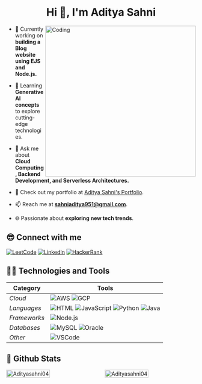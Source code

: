 <h1 align="center">Hi 👋, I'm Aditya Sahni</h1>

<img align="right" alt="Coding" width="400" src="https://cdn.dribbble.com/users/1162077/screenshots/3848914/programmer.gif">

- 🔭 Currently working on **building a Blog website using EJS and Node.js.**
  
- 🌱 Learning **Generative AI concepts** to explore cutting-edge technologies.
- 💬 Ask me about **Cloud Computing, Backend Development, and Serverless Architectures.**
- 💼 Check out my portfolio at [Aditya Sahni's Portfolio](https://adityasahni04.github.io/Portfolio/).
- 📫 Reach me at **sahniaditya951@gmail.com**.
- 🌐 Passionate about **exploring new tech trends**.

## 😎 Connect with me

[![LeetCode](https://img.shields.io/badge/LeetCode-%23FFA116.svg?&style=for-the-badge&logo=LeetCode&logoColor=white)](https://leetcode.com/u/Aditya8988/)
[![LinkedIn](https://img.shields.io/badge/linkedin-%230077B5.svg?&style=for-the-badge&logo=linkedin&logoColor=white)](https://www.linkedin.com/in/aditya-sahni-7687ab311/)
[![HackerRank](https://img.shields.io/badge/hackerrank-%2365FFD6.svg?&style=for-the-badge&logo=hackerrank&logoColor=black)](https://www.hackerrank.com/profile/sahniaditya951)

## 👨‍💻 Technologies and Tools

| Category      | Tools                                                                                                                                                    |
|---------------|----------------------------------------------------------------------------------------------------------------------------------------------------------|
| *Cloud*     | ![AWS](https://img.shields.io/badge/Amazon_AWS-232F3E?style=for-the-badge&logo=amazon-aws&logoColor=white) ![GCP](https://img.shields.io/badge/Google_Cloud-4285F4?style=for-the-badge&logo=google-cloud&logoColor=white) |
| *Languages* | ![HTML](https://img.shields.io/badge/html5-%23E34F26.svg?&style=for-the-badge&logo=html5&logoColor=white) ![JavaScript](https://img.shields.io/badge/javascript-%23323330.svg?&style=for-the-badge&logo=javascript&logoColor=%23F7DF1E) ![Python](https://img.shields.io/badge/Python-3776AB?style=for-the-badge&logo=python&logoColor=white) ![Java](https://img.shields.io/badge/Java-%23ED8B00.svg?style=for-the-badge&logo=java&logoColor=white) |
| *Frameworks*| ![Node.js](https://img.shields.io/badge/Node.js-43853D?style=for-the-badge&logo=node.js&logoColor=white)                                                                                         |
| *Databases* | ![MySQL](https://img.shields.io/badge/MySQL-00000F?style=for-the-badge&logo=mysql&logoColor=white) ![Oracle](https://img.shields.io/badge/Oracle-F80000?style=for-the-badge&logo=oracle&logoColor=white)                               |
| *Other*     | ![VSCode](https://img.shields.io/badge/Visual_Studio_Code-0078D4?style=for-the-badge&logo=visual%20studio%20code&logoColor=white)                                                              |

## 🚀 Github Stats
 <div style="display: flex; justify-content: space-between;">
  <img style="width: 48%;" src="https://github-readme-stats.vercel.app/api/top-langs?username=Adityasahni04&show_icons=true&locale=en&layout=compact&theme=tokyonight" alt="Adityasahni04" />
  <img style="width: 48%;" src="https://github-readme-streak-stats.herokuapp.com/?user=Adityasahni04&&theme=tokyonight" alt="Adityasahni04" />
</div>
